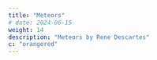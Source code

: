 ```yaml
---
title: "Meteors"
# date: 2024-06-15
weight: 14
description: "Meteors by Rene Descartes"
c: "orangered"
---
```


